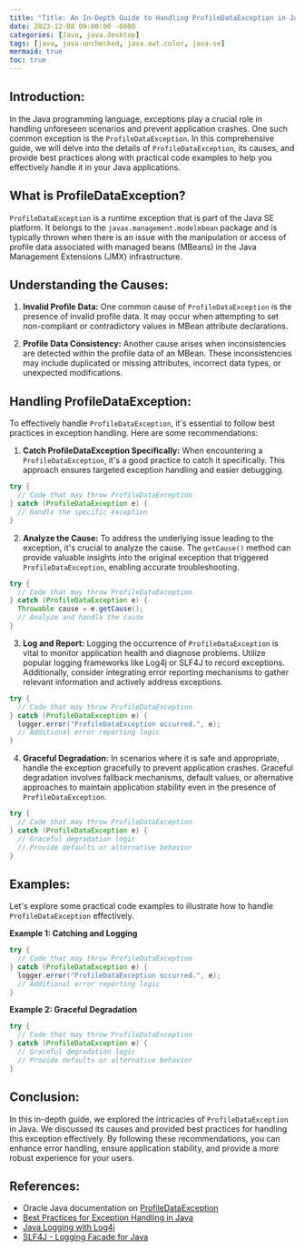 ```yaml
---
title: "Title: An In-Depth Guide to Handling ProfileDataException in Java: Best Practices and Examples"
date: 2023-12-08 09:00:00 -0000
categories: [Java, java.desktop]
tags: [java, java-unchecked, java.awt.color, java-se]
mermaid: true
toc: true
---
```



Introduction:
----------------
In the Java programming language, exceptions play a crucial role in handling unforeseen scenarios and prevent application crashes. One such common exception is the `ProfileDataException`. In this comprehensive guide, we will delve into the details of `ProfileDataException`, its causes, and provide best practices along with practical code examples to help you effectively handle it in your Java applications.

What is ProfileDataException?
----------------------------------
`ProfileDataException` is a runtime exception that is part of the Java SE platform. It belongs to the `javax.management.modelmbean` package and is typically thrown when there is an issue with the manipulation or access of profile data associated with managed beans (MBeans) in the Java Management Extensions (JMX) infrastructure.

Understanding the Causes:
-----------------------------
1. **Invalid Profile Data:** One common cause of `ProfileDataException` is the presence of invalid profile data. It may occur when attempting to set non-compliant or contradictory values in MBean attribute declarations.

2. **Profile Data Consistency:** Another cause arises when inconsistencies are detected within the profile data of an MBean. These inconsistencies may include duplicated or missing attributes, incorrect data types, or unexpected modifications.

Handling ProfileDataException:
-------------------------------------
To effectively handle `ProfileDataException`, it's essential to follow best practices in exception handling. Here are some recommendations:

1. **Catch ProfileDataException Specifically:** When encountering a `ProfileDataException`, it's a good practice to catch it specifically. This approach ensures targeted exception handling and easier debugging.

```java
try {
  // Code that may throw ProfileDataException
} catch (ProfileDataException e) {
  // Handle the specific exception
}
```

2. **Analyze the Cause:** To address the underlying issue leading to the exception, it's crucial to analyze the cause. The `getCause()` method can provide valuable insights into the original exception that triggered `ProfileDataException`, enabling accurate troubleshooting.

```java
try {
  // Code that may throw ProfileDataException
} catch (ProfileDataException e) {
  Throwable cause = e.getCause();
  // Analyze and handle the cause
}
```

3. **Log and Report:** Logging the occurrence of `ProfileDataException` is vital to monitor application health and diagnose problems. Utilize popular logging frameworks like Log4j or SLF4J to record exceptions. Additionally, consider integrating error reporting mechanisms to gather relevant information and actively address exceptions.

```java
try {
  // Code that may throw ProfileDataException
} catch (ProfileDataException e) {
  logger.error("ProfileDataException occurred.", e);
  // Additional error reporting logic
}
```

4. **Graceful Degradation:** In scenarios where it is safe and appropriate, handle the exception gracefully to prevent application crashes. Graceful degradation involves fallback mechanisms, default values, or alternative approaches to maintain application stability even in the presence of `ProfileDataException`.

```java
try {
  // Code that may throw ProfileDataException
} catch (ProfileDataException e) {
  // Graceful degradation logic
  // Provide defaults or alternative behavior
}
```

Examples:
-------------
Let's explore some practical code examples to illustrate how to handle `ProfileDataException` effectively.

**Example 1: Catching and Logging**

```java
try {
  // Code that may throw ProfileDataException
} catch (ProfileDataException e) {
  logger.error("ProfileDataException occurred.", e);
  // Additional error reporting logic
}
```

**Example 2: Graceful Degradation**

```java
try {
  // Code that may throw ProfileDataException
} catch (ProfileDataException e) {
  // Graceful degradation logic
  // Provide defaults or alternative behavior
}
```

Conclusion:
-------------------
In this in-depth guide, we explored the intricacies of `ProfileDataException` in Java. We discussed its causes and provided best practices for handling this exception effectively. By following these recommendations, you can enhance error handling, ensure application stability, and provide a more robust experience for your users.

References:
---------------
- Oracle Java documentation on [ProfileDataException](https://docs.oracle.com/en/java/javase/17/docs/api/javax/management/modelmbean/ProfileDataException.html)
- [Best Practices for Exception Handling in Java](https://stackify.com/best-practices-exception-handling-java/)
- [Java Logging with Log4j](https://logging.apache.org/log4j/2.x/)
- [SLF4J - Logging Facade for Java](http://www.slf4j.org/)